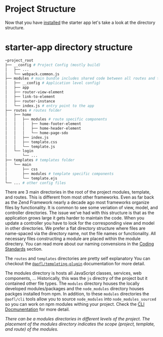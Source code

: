 # Project Structure

Now that you have [installed](getting-started/installation.md) the starter app let's take a look at the directory structure.

# starter-app directory structure
```bash
~project_root
├── __config # Project Config (mostly build)
│   ├── ...
│   └── webpack.common.js
├── modules # main bundle includes shared code between all routes and templates
│   ├── __config # Application level config)
│   ├── app
│   ├── router-view-element
│   ├── link-to-element
│   ├── router-instance
│   └── index.js # entry point to the app
├── routes # routes folder
│   ├── home
│   │   ├── modules # route specific components
│   │   │   ├── home-footer-element
│   │   │   ├── home-header-element
│   │   │   └── home-page-sdo
│   │   ├── index.js
│   │   ├── template.css
│   │   └── template.js
│   └── login
│       └── ...
├── templates # templates folder
│   └── main
│       ├── css
│       ├── modules # template specific components
│       └── template.ejs
└── ... # other config files
```


There are 3 main directories in the root of the project modules, template, and routes. This is different from most other frameworks. Even as far back as the Zend Framework nearly a decade ago most frameworks organize files by functionality. It is common to see some veriation of view, model, and controller directories. The issue we've had with this structure is that as the application grows large it gets harder to maintain the code. When you update a controller you have to look for the corresponding view and model in other directories. We prefer a flat directory structure where files are name-spaced via the directory name, not the file names or functionality. All necessary files constructing a module are placed within the module directery. You can read more about our naming convensions in the [Coding Standards](housekeeping/coding-standards.md) section.

The `routes` and `templates` directories are pretty self explanatory You can checkout the [`@aofl/templeting-plugin`]() documentation for more detail.

The modules directory is hosts all JavaScript classes, services, web components, ... Historically, this was the `js` directry of the project but it contained other file types. The `modules` directory houses the locally developed modules/packages and the `node_modules` directory houses packges installed from npm. In addition, to these `modules` directories the `@aofl/cli` tools allow you to source `node_modules` into `node_modules_sourced` so you can work on npm modules withing your project. Check the [CLI Docmunentation]() for more detail.

*There can be a modules directories in different levels of the project. The placement of the modules directory indicates the scope (project, template, and route) of the modules.*
